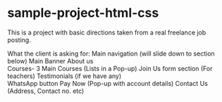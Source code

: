 # sample-project-html-css
This is a project with basic directions taken from a real freelance job posting.

What the client is asking for:
Main navigation (will slide down to section below)
Main Banner
About us  
Courses- 3 Main Courses (Lists in a Pop-up)
Join Us form section (For teachers)
Testimonials (if we have any)  
WhatsApp button
Pay Now (Pop-up with account details)
Contact Us (Address, Contact no. etc)
